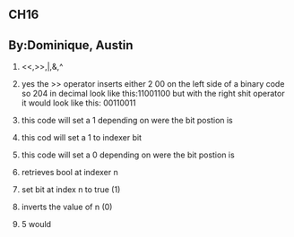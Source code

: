 ## CH16

## By:Dominique, Austin


1. <<,>>,|,&,^

2. yes the >> operator inserts either 2 00 on the left side of a binary code so 204 in decimal look like this:11001100 but with the right shit operator it would look like this: 00110011 
3. this code will set a 1  depending on were the bit postion is 
4. this cod will set a 1 to indexer bit 

5. this code will set a 0 depending on were the bit postion  is 
6. retrieves bool at indexer n
7. set bit at index n to true (1)
8. inverts the value of n (0)
9. 5 would 